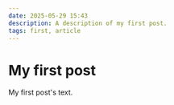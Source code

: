 ```yaml
---
date: 2025-05-29 15:43
description: A description of my first post.
tags: first, article
---
```

# My first post

My first post's text.